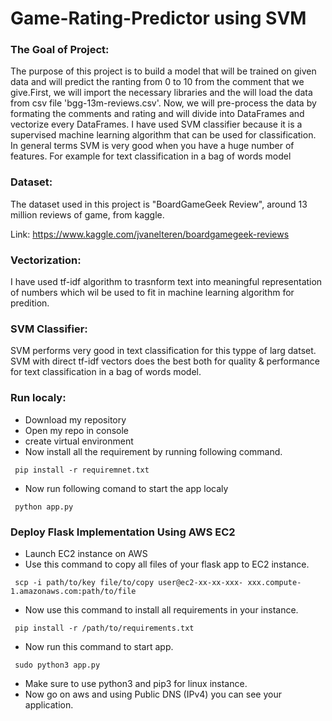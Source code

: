 # Game-Rating-Predictor using SVM

### The Goal of Project:
 The purpose of this project is to build a model that will be trained on given data and will predict the ranting from 0 to 10 from the comment that we give.First, we will import the necessary libraries and the will load the data from csv file 'bgg-13m-reviews.csv'. Now, we will pre-process the data by formating the comments and rating and will divide into DataFrames and vectorize every DataFrames. I have used SVM classifier because it is a supervised machine learning algorithm that can be used for classification. In general terms SVM is very good when you have a huge number of features. For example for text classification in a bag of words model

### Dataset:
The dataset used in this project is "BoardGameGeek Review", around 13 million reviews of game, from kaggle.
 
Link: https://www.kaggle.com/jvanelteren/boardgamegeek-reviews 
 
### Vectorization:
I have used tf-idf algorithm to trasnform text into meaningful representation of numbers  which wil be used to fit in machine learning algorithm for predition.

### SVM Classifier:
SVM performs very good in text classification for this typpe of larg datset. SVM with direct tf-idf vectors does the best both for quality & performance for text classification in a bag of words model. 

###  Run localy:
- Download my repository 
- Open my repo in console 
- create virtual environment
- Now install all the requirement by running following command.
```
 pip install -r requiremnet.txt
```
- Now run following comand to start the app localy
```
 python app.py
```

### Deploy Flask Implementation Using AWS EC2
- Launch EC2 instance on AWS
- Use this command to copy all files of your flask app to EC2 instance.
```
 scp -i path/to/key file/to/copy user@ec2-xx-xx-xxx- xxx.compute-1.amazonaws.com:path/to/file
```
- Now use this command to install all requirements in your instance.
```
 pip install -r /path/to/requirements.txt
```
- Now run this command to start app.
```
 sudo python3 app.py 
```
- Make sure to use python3 and pip3 for linux instance.
- Now go on aws and using Public DNS (IPv4) you can see your application.
